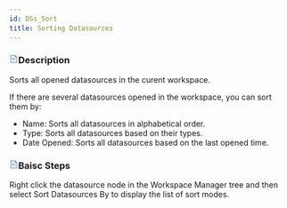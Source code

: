 ```yaml
---
id: DSs_Sort
title: Sorting Datasources
---  
```

### ![](../../img/read.gif)Description

Sorts all opened datasources in the curent workspace.

If there are several datasources opened in the workspace, you can sort them by:

  * Name: Sorts all datasources in alphabetical order.
  * Type: Sorts all datasources based on their types.
  * Date Opened: Sorts all datasources based on the last opened time.

### ![](../../img/read.gif)Baisc Steps

Right click the datasource node in the Workspace Manager tree and then select
Sort Datasources By to display the list of sort modes.



